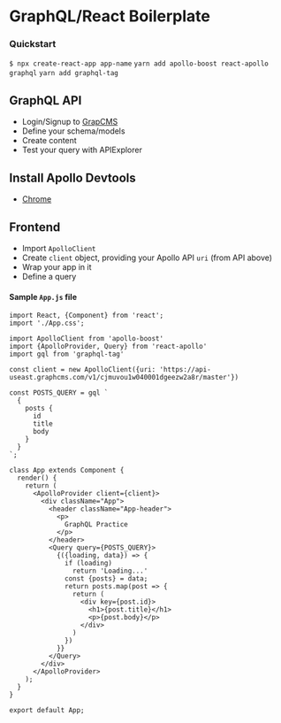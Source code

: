 # GraphQL/React Boilerplate

### Quickstart
`$ npx create-react-app app-name`
`yarn add apollo-boost react-apollo graphql`
`yarn add graphql-tag`

## GraphQL API
- Login/Signup to [GrapCMS](https://graphcms.com/)
- Define your schema/models
- Create content
- Test your query with APIExplorer

## Install Apollo Devtools
- [Chrome](https://chrome.google.com/webstore/detail/apollo-client-developer-t/jdkknkkbebbapilgoeccciglkfbmbnfm?hl=en-US)

## Frontend
- Import `ApolloClient`
- Create `client` object, providing your Apollo API `uri` (from API above)
- Wrap your app in it
- Define a query

#### Sample `App.js` file
```JSX
import React, {Component} from 'react';
import './App.css';

import ApolloClient from 'apollo-boost'
import {ApolloProvider, Query} from 'react-apollo'
import gql from 'graphql-tag'

const client = new ApolloClient({uri: 'https://api-useast.graphcms.com/v1/cjmuvou1w040001dgeezw2a8r/master'})

const POSTS_QUERY = gql `
  {
    posts {
      id
      title
      body
    }
  }
`;

class App extends Component {
  render() {
    return (
      <ApolloProvider client={client}>
        <div className="App">
          <header className="App-header">
            <p>
              GraphQL Practice
            </p>
          </header>
          <Query query={POSTS_QUERY}>
            {({loading, data}) => {
              if (loading) 
                return 'Loading...'
              const {posts} = data;
              return posts.map(post => {
                return (
                  <div key={post.id}>
                    <h1>{post.title}</h1>
                    <p>{post.body}</p>
                  </div>
                )
              })
            }}
          </Query>
        </div>
      </ApolloProvider>
    );
  }
}

export default App;
```

